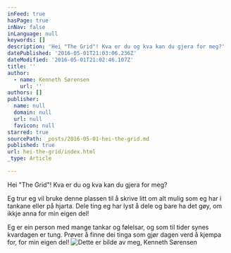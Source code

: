 ```yaml
---
inFeed: true
hasPage: true
inNav: false
inLanguage: null
keywords: []
description: 'Hei "The Grid"! Kva er du og kva kan du gjera for meg?'
datePublished: '2016-05-01T21:03:06.236Z'
dateModified: '2016-05-01T21:02:46.107Z'
title: ''
author:
  - name: Kenneth Sørensen
    url: ''
authors: []
publisher:
  name: null
  domain: null
  url: null
  favicon: null
starred: true
sourcePath: _posts/2016-05-01-hei-the-grid.md
published: true
url: hei-the-grid/index.html
_type: Article

---
```

Hei "The Grid"! Kva er du og kva kan du gjera for meg?

Eg trur eg vil bruke denne plassen til å skrive litt om alt mulig som eg har i tankane eller på hjarta. Dele ting eg har lyst å dele og bare ha det gøy, om ikkje anna for min eigen del!

Eg er ein person med mange tankar og følelsar, og som til tider synes kvardagen er tung. Prøver å finne dei tinga som gjør dagen verd å kjempa for, for min eigen del!
![Dette er bilde av meg, Kenneth Sørensen](https://the-grid-user-content.s3-us-west-2.amazonaws.com/a248690d-d7d2-45fb-938b-132a11d6e446.jpg)